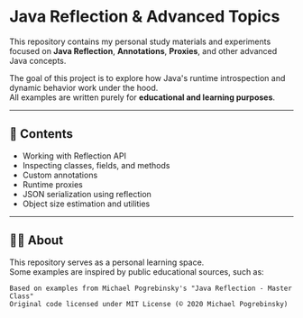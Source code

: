 # Java Reflection & Advanced Topics

This repository contains my personal study materials and experiments focused on **Java Reflection**, **Annotations**, **Proxies**, and other advanced Java concepts.

The goal of this project is to explore how Java's runtime introspection and dynamic behavior work under the hood.  
All examples are written purely for **educational and learning purposes**.

---

## 📘 Contents

- Working with Reflection API
- Inspecting classes, fields, and methods
- Custom annotations
- Runtime proxies
- JSON serialization using reflection
- Object size estimation and utilities

---

## 🧑‍💻 About

This repository serves as a personal learning space.  
Some examples are inspired by public educational sources, such as:

```text
Based on examples from Michael Pogrebinsky's "Java Reflection - Master Class"
Original code licensed under MIT License (© 2020 Michael Pogrebinsky)
```
